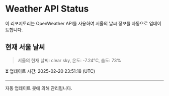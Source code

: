 
# Weather API Status

이 리포지토리는 OpenWeather API를 사용하여 서울의 날씨 정보를 자동으로 업데이트합니다.

## 현재 서울 날씨
> 서울의 현재 날씨: clear sky, 온도: -7.24°C, 습도: 73%

⏳ 업데이트 시간: 2025-02-20 23:51:18 (UTC)

---
자동 업데이트 봇에 의해 관리됩니다.
